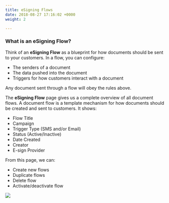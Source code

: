 ```yaml
---
title: eSigning Flows
date: 2018-08-27 17:16:02 +0000
weight: 2

---
```

### What is an eSigning Flow?

Think of an **eSigning Flow** as a blueprint for how documents should be sent to your customers. In a flow, you can configure:

* The senders of a document
* The data pushed into the document
* Triggers for how customers interact with a document

Any document sent through a flow will obey the rules above.

The **eSigning Flow** page gives us a complete overview of all document flows. A document flow is a template mechanism for how documents should be created and sent to customers. It shows:

* Flow Title
* Campaign
* Trigger Type (SMS and/or Email)
* Status (Active/Inactive)
* Date Created
* Creator
* E-sign Provider

From this page, we can:

* Create new flows
* Duplicate flows
* Delete flow
* Activate/deactivate flow

![](/uploads/esigning-flows.png)